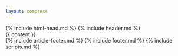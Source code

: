 ```yaml
---
layout: compress
---
```

<!DOCTYPE html>
<html lang="ja">
<!-- head -->
{% include html-head.md %}
<body class="body">
    <!-- header -->
    {% include header.md %}
    <!-- main content -->
    <main class="container" role="main">
        {{ content }}
        <div id="back-to-top" role="button" aria-label="Back to top">
            <i class="fas fa-angle-up"></i>
        </div>
    </main>
    <!-- footer -->
    {% include article-footer.md %}
    {% include footer.md %}
    <!-- scripts -->
    {% include scripts.md %}
</body>
</html>
